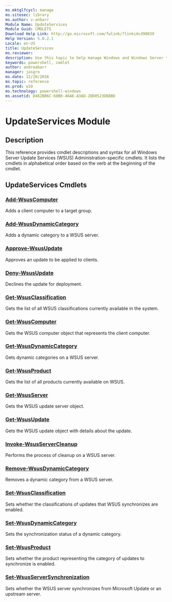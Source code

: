 ```yaml
---
ms.mktglfcycl: manage
ms.sitesec: library
ms.author: v-anbarr
Module Name: UpdateServices
Module Guid: CMDLETS
Download Help Link: http://go.microsoft.com/fwlink/?linkid=390839
Help Version: 5.0.2.1
Locale: en-US
title: UpdateServices
ms.reviewer:
description: Use this topic to help manage Windows and Windows Server technologies with Windows PowerShell.
keywords: powershell, cmdlet
author: andreabarr
manager: jasgro
ms.date: 12/20/2016
ms.topic: reference
ms.prod: w10
ms.technology: powershell-windows
ms.assetid: D462BB6C-68B0-46A6-A3AD-2DD0523DB8BD
---
```


# UpdateServices Module

## Description

This reference provides cmdlet descriptions and syntax for all Windows Server Update Services (WSUS) Administration-specific cmdlets. It lists the cmdlets in alphabetical order based on the verb at the beginning of the cmdlet.

## UpdateServices Cmdlets

### [Add-WsusComputer](./Add-WsusComputer.md)

Adds a client computer to a target group.

### [Add-WsusDynamicCategory](./Add-WsusDynamicCategory.md)

Adds a dynamic category to a WSUS server.

### [Approve-WsusUpdate](./Approve-WsusUpdate.md)

Approves an update to be applied to clients.

### [Deny-WsusUpdate](./Deny-WsusUpdate.md)

Declines the update for deployment.

### [Get-WsusClassification](./Get-WsusClassification.md)

Gets the list of all WSUS classifications currently available in the system.

### [Get-WsusComputer](./Get-WsusComputer.md)

Gets the WSUS computer object that represents the client computer.

### [Get-WsusDynamicCategory](./Get-WsusDynamicCategory.md)

Gets dynamic categories on a WSUS server.

### [Get-WsusProduct](./Get-WsusProduct.md)

Gets the list of all products currently available on WSUS.

### [Get-WsusServer](./Get-WsusServer.md)

Gets the WSUS update server object.

### [Get-WsusUpdate](./Get-WsusUpdate.md)

Gets the WSUS update object with details about the update.

### [Invoke-WsusServerCleanup](./Invoke-WsusServerCleanup.md)

Performs the process of cleanup on a WSUS server.

### [Remove-WsusDynamicCategory](./Remove-WsusDynamicCategory.md)

Removes a dynamic category from a WSUS server.

### [Set-WsusClassification](./Set-WsusClassification.md)

Sets whether the classifications of updates that WSUS synchronizes are enabled.

### [Set-WsusDynamicCategory](./Set-WsusDynamicCategory.md)

Sets the synchronization status of a dynamic category.

### [Set-WsusProduct](./Set-WsusProduct.md)

Sets whether the product representing the category of updates to synchronize is enabled.

### [Set-WsusServerSynchronization](./Set-WsusServerSynchronization.md)

Sets whether the WSUS server synchronizes from Microsoft Update or an upstream server.
